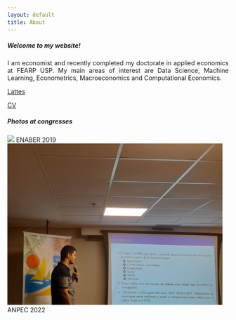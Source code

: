 ```yaml
---
layout: default
title: About 
---
```


##### Welcome to my website! 

<P align="justify"> I am economist and recently completed my doctorate in applied economics at FEARP USP. My main areas of interest are Data Science, Machine Learning, Econometrics, Macroeconomics and Computational Economics.</P>


[Lattes](http://buscatextual.cnpq.br/buscatextual/visualizacv.do?id=K8457340D4)

[CV](https://mj-ribeiro.github.io/cv.pdf)


##### Photos at congresses

<div class="box">
    <img src="\assets\img\mjr_rj.jpg"/>
    <span> ENABER 2019 </span>
</div>
<div class="box">
    <img src="\assets\img\anpec2.jpg"/>
    <span> ANPEC 2022 </span>
</div>

<style>
div.box {
	width: 490px;
	display: inline-block;
	right: 12px;
    }


</style>





